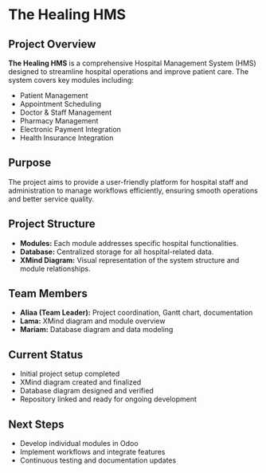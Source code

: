 # The Healing HMS

## Project Overview
**The Healing HMS** is a comprehensive Hospital Management System (HMS) designed to streamline hospital operations and improve patient care. The system covers key modules including:

- Patient Management  
- Appointment Scheduling  
- Doctor & Staff Management  
- Pharmacy Management  
- Electronic Payment Integration  
- Health Insurance Integration  

## Purpose
The project aims to provide a user-friendly platform for hospital staff and administration to manage workflows efficiently, ensuring smooth operations and better service quality.

## Project Structure
- **Modules:** Each module addresses specific hospital functionalities.  
- **Database:** Centralized storage for all hospital-related data.  
- **XMind Diagram:** Visual representation of the system structure and module relationships.  

## Team Members
- **Aliaa (Team Leader):** Project coordination, Gantt chart, documentation  
- **Lama:** XMind diagram and module overview  
- **Mariam:** Database diagram and data modeling  

## Current Status
- Initial project setup completed  
- XMind diagram created and finalized  
- Database diagram designed and verified  
- Repository linked and ready for ongoing development  

## Next Steps
- Develop individual modules in Odoo  
- Implement workflows and integrate features  
- Continuous testing and documentation updates
